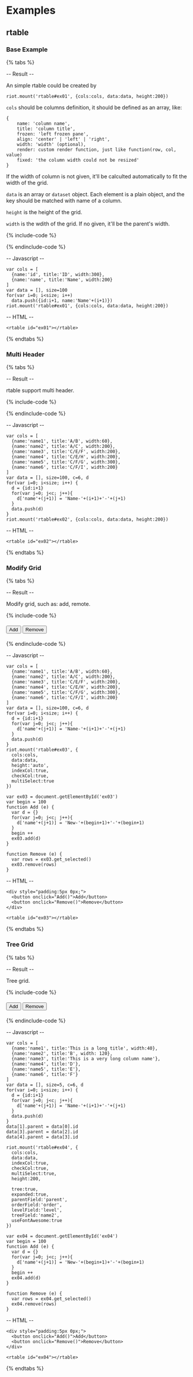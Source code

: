 # Examples

## rtable

### Base Example

{% tabs %}

-- Result --

An simple rtable could be created by

```
riot.mount('rtable#ex01', {cols:cols, data:data, height:200})
```

`cols` should be columns definition, it should be defined as an array, like:

```
{
    name: 'column name',
    title: 'column title',
    frozen: 'left frozen pane',
    align: 'center' | 'left' | 'right',
    width: 'width' (optional),
    render: custom render function, just like function(row, col, value)
    fixed: 'the column width could not be resized'
}
```

If the width of column is not given, it'll be calculted automatically to fit the width
of the grid.

`data` is an array or `dataset` object. Each element is a plain object, and the key
should be matched with name of a column.

`height` is the height of the grid.

`width` is the wdith of the grid. If no given, it'll be the parent's width.

{% include-code %}
<rtable id="ex01"></rtable>
<script>
  var cols = [
    {name:'id', title:'ID', width:300},
    {name:'name', title:'Name', width:200}
  ]
  var data = [], size=100
  for(var i=0; i<size; i++)
    data.push({id:i+1, name:'Name'+(i+1)})
  riot.mount('rtable#ex01', {cols:cols, data:data, height:200})
</script>
{% endinclude-code %}

-- Javascript --

```
var cols = [
  {name:'id', title:'ID', width:300},
  {name:'name', title:'Name', width:200}
]
var data = [], size=100
for(var i=0; i<size; i++)
  data.push({id:i+1, name:'Name'+(i+1)})
riot.mount('rtable#ex01', {cols:cols, data:data, height:200})
```

-- HTML --

```
<rtable id="ex01"></rtable>
```

{% endtabs %}








### Multi Header

{% tabs %}

-- Result --

rtable support multi header.

{% include-code %}
<rtable id="ex02"></rtable>
<script>
  var cols = [
    {name:'name1', title:'A/B', width:60},
    {name:'name2', title:'A/C', width:200},
    {name:'name3', title:'C/E/F', width:200},
    {name:'name4', title:'C/E/H', width:200},
    {name:'name5', title:'C/F/G', width:300},
    {name:'name6', title:'C/F/I', width:200}
  ]
  var data = [], size=100, c=6, d
  for(var i=0; i<size; i++) {
    d = {id:i+1}
    for(var j=0; j<c; j++){
      d['name'+(j+1)] = 'Name-'+(i+1)+'-'+(j+1)
    }
    data.push(d)
  }
  riot.mount('rtable#ex02', {cols:cols, data:data, height:200})
</script>
{% endinclude-code %}

-- Javascript --

```
var cols = [
  {name:'name1', title:'A/B', width:60},
  {name:'name2', title:'A/C', width:200},
  {name:'name3', title:'C/E/F', width:200},
  {name:'name4', title:'C/E/H', width:200},
  {name:'name5', title:'C/F/G', width:300},
  {name:'name6', title:'C/F/I', width:200}
]
var data = [], size=100, c=6, d
for(var i=0; i<size; i++) {
  d = {id:i+1}
  for(var j=0; j<c; j++){
    d['name'+(j+1)] = 'Name-'+(i+1)+'-'+(j+1)
  }
  data.push(d)
}
riot.mount('rtable#ex02', {cols:cols, data:data, height:200})
```

-- HTML --

```
<rtable id="ex02"></rtable>
```

{% endtabs %}






### Modify Grid

{% tabs %}

-- Result --

Modify grid, such as: add, remote.

{% include-code %}
<div style="padding:5px 0px;">
  <button onclick="Add()">Add</button>
  <button onclick="Remove()">Remove</button>
</div>
<rtable id="ex03"></rtable>

<script>
  var cols = [
    {name:'name1', title:'This is a long title', width:40},
    {name:'name2', title:'B', width: 120},
    {name:'name3', title:'This is a very long column name'},
    {name:'name4', title:'D'},
    {name:'name5', title:'E'},
    {name:'name6', title:'F'}
  ]
  var data = [], size=5, c=6, d
  for(var i=0; i<size; i++) {
    d = {id:i+1}
    for(var j=0; j<c; j++){
      d['name'+(j+1)] = 'Name-'+(i+1)+'-'+(j+1)
    }
    data.push(d)
  }
  riot.mount('rtable#ex03', {
    cols:cols,
    data:data,
    height:'auto',
    indexCol:true,
    checkCol:true,
    multiSelect:true
  })

  var ex03 = document.getElementById('ex03')
  var begin = 100
  function Add (e) {
    var d = {}
    for(var j=0; j<c; j++){
      d['name'+(j+1)] = 'New-'+(begin+1)+'-'+(begin+1)
    }
    begin ++
    ex03.add(d)
  }

  function Remove (e) {
    var rows = ex03.get_selected()
    ex03.remove(rows)
  }
</script>
{% endinclude-code %}

-- Javascript --

```
var cols = [
  {name:'name1', title:'A/B', width:60},
  {name:'name2', title:'A/C', width:200},
  {name:'name3', title:'C/E/F', width:200},
  {name:'name4', title:'C/E/H', width:200},
  {name:'name5', title:'C/F/G', width:300},
  {name:'name6', title:'C/F/I', width:200}
]
var data = [], size=100, c=6, d
for(var i=0; i<size; i++) {
  d = {id:i+1}
  for(var j=0; j<c; j++){
    d['name'+(j+1)] = 'Name-'+(i+1)+'-'+(j+1)
  }
  data.push(d)
}
riot.mount('rtable#ex03', {
  cols:cols,
  data:data,
  height:'auto',
  indexCol:true,
  checkCol:true,
  multiSelect:true
})

var ex03 = document.getElementById('ex03')
var begin = 100
function Add (e) {
  var d = {}
  for(var j=0; j<c; j++){
    d['name'+(j+1)] = 'New-'+(begin+1)+'-'+(begin+1)
  }
  begin ++
  ex03.add(d)
}

function Remove (e) {
  var rows = ex03.get_selected()
  ex03.remove(rows)
}
```

-- HTML --

```
<div style="padding:5px 0px;">
  <button onclick="Add()">Add</button>
  <button onclick="Remove()">Remove</button>
</div>

<rtable id="ex03"></rtable>
```

{% endtabs %}



### Tree Grid

{% tabs %}

-- Result --

Tree grid.

{% include-code %}
<div style="padding:5px 0px;">
  <button onclick="Add()">Add</button>
  <button onclick="Remove()">Remove</button>
</div>
<rtable id="ex04"></rtable>

<script>
  var cols = [
    {name:'name1', title:'This is a long title', width:40},
    {name:'name2', title:'B', width: 120},
    {name:'name3', title:'This is a very long column name'},
    {name:'name4', title:'D'},
    {name:'name5', title:'E'},
    {name:'name6', title:'F'}
  ]
  var data = [], size=5, c=6, d
  for(var i=0; i<size; i++) {
    d = {id:i+1}
    for(var j=0; j<c; j++){
      d['name'+(j+1)] = 'Name-'+(i+1)+'-'+(j+1)
    }
    data.push(d)
  }
  data[1].parent = data[0].id
  data[3].parent = data[2].id
  data[4].parent = data[3].id

  riot.mount('rtable#ex04', {
    cols:cols,
    data:data,
    indexCol:true,
    checkCol:true,
    multiSelect:true,
    height:200,

    tree:true,
    expanded:true,
    parentField:'parent',
    orderField:'order',
    levelField:'level',
    treeField:'name2',
    useFontAwesome:true
  })

  var ex04 = document.getElementById('ex04')
  var begin = 100
  function Add (e) {
    var d = {}
    for(var j=0; j<c; j++){
      d['name'+(j+1)] = 'New-'+(begin+1)+'-'+(begin+1)
    }
    begin ++
    ex04.add(d)
  }

  function Remove (e) {
    var rows = ex04.get_selected()
    ex04.remove(rows)
  }
</script>
{% endinclude-code %}

-- Javascript --

```
var cols = [
  {name:'name1', title:'This is a long title', width:40},
  {name:'name2', title:'B', width: 120},
  {name:'name3', title:'This is a very long column name'},
  {name:'name4', title:'D'},
  {name:'name5', title:'E'},
  {name:'name6', title:'F'}
]
var data = [], size=5, c=6, d
for(var i=0; i<size; i++) {
  d = {id:i+1}
  for(var j=0; j<c; j++){
    d['name'+(j+1)] = 'Name-'+(i+1)+'-'+(j+1)
  }
  data.push(d)
}
data[1].parent = data[0].id
data[3].parent = data[2].id
data[4].parent = data[3].id

riot.mount('rtable#ex04', {
  cols:cols,
  data:data,
  indexCol:true,
  checkCol:true,
  multiSelect:true,
  height:200,

  tree:true,
  expanded:true,
  parentField:'parent',
  orderField:'order',
  levelField:'level',
  treeField:'name2',
  useFontAwesome:true
})

var ex04 = document.getElementById('ex04')
var begin = 100
function Add (e) {
  var d = {}
  for(var j=0; j<c; j++){
    d['name'+(j+1)] = 'New-'+(begin+1)+'-'+(begin+1)
  }
  begin ++
  ex04.add(d)
}

function Remove (e) {
  var rows = ex04.get_selected()
  ex04.remove(rows)
}
```

-- HTML --

```
<div style="padding:5px 0px;">
  <button onclick="Add()">Add</button>
  <button onclick="Remove()">Remove</button>
</div>

<rtable id="ex04"></rtable>
```

{% endtabs %}
